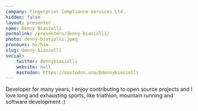 ```yaml
---
company: Fingerprint Compliance Services Ltd.
hidden: false
layout: presenter
name: Denny Biasiolli
permalink: /presenters/denny-biasiolli/
photo: denny-biasiolli.jpeg
pronouns: he/him
slug: denny-biasiolli
social:
    twitter: dennybiasiolli
    website: null
    mastodon: https://mastodon.uno/@dennybiasiolli
---
```


Developer for many years, I enjoy contributing to open source projects and I love long and exhausting sports, like triathlon, mountain running and software development :)
